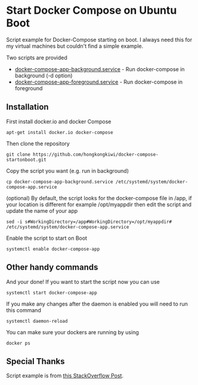 # Start Docker Compose on Ubuntu Boot
Script example for Docker-Compose starting on boot. I always need this for my virtual machines but couldn't find a simple example.

Two scripts are provided
- [docker-compose-app-background.service](https://github.com/hongkongkiwi/docker-compose-startonboot/blob/master/docker-compose-app-background.service) - Run docker-compose in background (-d option)
- [docker-compose-app-foreground.service](https://github.com/hongkongkiwi/docker-compose-startonboot/blob/master/docker-compose-app-fpreground.service) - Run docker-compose in foreground

## Installation

First install docker.io and docker Compose

`apt-get install docker.io docker-compose`

Then clone the repository

`git clone https://github.com/hongkongkiwi/docker-compose-startonboot.git`

Copy the script you want (e.g. run in background)

`cp docker-compose-app-background.service /etc/systemd/system/docker-compose-app.service`

(optional) By default, the script looks for the docker-compose file in /app, if your location is different for example /opt/myappdir then edit the script and update the name of your app

`sed -i s#WorkingDirectory=/app#WorkingDirectory=/opt/myappdir# /etc/systemd/system/docker-compose-app.service`

Enable the script to start on Boot

`systemctl enable docker-compose-app`

## Other handy commands

And your done! If you want to start the script now you can use

`systemctl start docker-compose-app`

If you make any changes after the daemon is enabled you will need to run this command

`systemctl daemon-reload`

You can make sure your dockers are running by using

`docker ps`

## Special Thanks

Script example is from [this StackOverflow Post](https://stackoverflow.com/questions/43671482/how-to-run-docker-compose-up-d-at-system-start-up).
